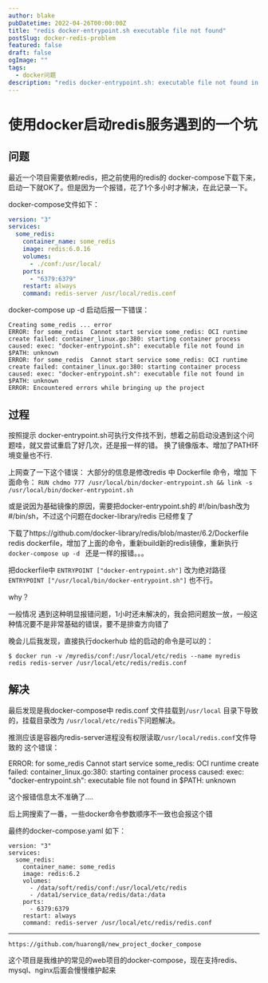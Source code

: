 ```yaml
---
author: blake
pubDatetime: 2022-04-26T00:00:00Z
title: "redis docker-entrypoint.sh executable file not found"
postSlug: docker-redis-problem
featured: false
draft: false
ogImage: ""
tags:
  - docker问题
description: "redis docker-entrypoint.sh: executable file not found in $PATH: unknown"
---
```


# 使用docker启动redis服务遇到的一个坑

## 问题

最近一个项目需要依赖redis，把之前使用的redis的 docker-compose下载下来，启动一下就OK了。但是因为一个报错，花了1个多小时才解决，在此记录一下。

docker-compose文件如下：

```yaml
version: "3"
services:
  some_redis:
    container_name: some_redis
    image: redis:6.0.16
    volumes:
      - ./conf:/usr/local/
    ports:
      - "6379:6379"
    restart: always
    command: redis-server /usr/local/redis.conf
```

docker-compose up -d 启动后报一下错误：

```
Creating some_redis ... error
ERROR: for some_redis  Cannot start service some_redis: OCI runtime create failed: container_linux.go:380: starting container process caused: exec: "docker-entrypoint.sh": executable file not found in $PATH: unknown
ERROR: for some_redis  Cannot start service some_redis: OCI runtime create failed: container_linux.go:380: starting container process caused: exec: "docker-entrypoint.sh": executable file not found in $PATH: unknown
ERROR: Encountered errors while bringing up the project
```

## 过程

按照提示 docker-entrypoint.sh可执行文件找不到，想着之前启动没遇到这个问题哇，就又尝试重启了好几次，还是报一样的错。
换了镜像版本、增加了PATH环境变量也不行.

上网查了一下这个错误：
大部分的信息是修改redis 中 Dockerfile 命令，增加 下面命令：
`RUN chdmo 777 /usr/local/bin/docker-entrypoint.sh && link -s /usr/local/bin/docker-entrypoint.sh`

或是说因为基础镜像的原因，需要把docker-entrypoint.sh的 #!/bin/bash改为 #/bin/sh，不过这个问题在docker-library/redis 已经修复了

下载了https://github.com/docker-library/redis/blob/master/6.2/Dockerfile redis dockerfile，增加了上面的命令，重新build新的redis镜像，重新执行 `docker-compose up -d ` 还是一样的报错。。。

把dockerfile中 `ENTRYPOINT ["docker-entrypoint.sh"]` 改为绝对路径 `ENTRYPOINT ["/usr/local/bin/docker-entrypoint.sh"]` 也不行。

why？

一般情况 遇到这种明显报错问题，1小时还未解决的，我会把问题放一放，一般这种情况要不是非常基础的错误，要不是排查方向错了

晚会儿后我发现，直接执行dockerhub 给的启动的命令是可以的：

```console
$ docker run -v /myredis/conf:/usr/local/etc/redis --name myredis redis redis-server /usr/local/etc/redis/redis.conf
```

## 解决

最后发现是我docker-compose中 redis.conf 文件挂载到`/usr/local` 目录下导致的，挂载目录改为 `/usr/local/etc/redis`下问题解决。

推测应该是容器内redis-server进程没有权限读取`/usr/local/redis.conf`文件导致的 这个错误：

ERROR: for some_redis Cannot start service some_redis: OCI runtime create failed: container_linux.go:380: starting container process caused: exec: "docker-entrypoint.sh": executable file not found in $PATH: unknown

这个报错信息太不准确了....

后上网搜索了一番，一些docker命令参数顺序不一致也会报这个错

最终的docker-compose.yaml 如下：

```
version: "3"
services:
  some_redis:
    container_name: some_redis
    image: redis:6.2
    volumes:
      - /data/soft/redis/conf:/usr/local/etc/redis
      - /data1/service_data/redis/data:/data
    ports:
      - 6379:6379
    restart: always
    command: redis-server /usr/local/etc/redis/redis.conf

```

---

`https://github.com/huarong8/new_project_docker_compose`

这个项目是我维护的常见的web项目的docker-compose，现在支持redis、mysql、nginx后面会慢慢维护起来
